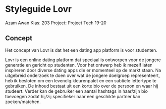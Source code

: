 # Styleguide Lovr
Azam Awan
Klas: 203
Project: Project Tech 19-20

## Concept

Het concept van Lovr is dat het een dating app platform is voor studenten. 

Lovr is een online dating platform dat speciaal is ontworpen voor de jongere generatie en gericht op studenten. Voor het ontwerp heb ik mezelf laten inspireren door diverse dating apps die er momenteel op de markt staan. Na uitgebreid onderzoek te doen over wat de jongere doelgroep representeert, heb ik besloten om een levendig kleurenpalet en een subtiele lettertype te gebruiken. De inhoud bestaat uit een korte bio over de persoon en waar hij studeert. Verder kan de gebruiker een aantal hashtags in haar/zijn bio toevoegen zodat hij/zij specifieker naar een geschikte partner kan zoeken/matchen. 
